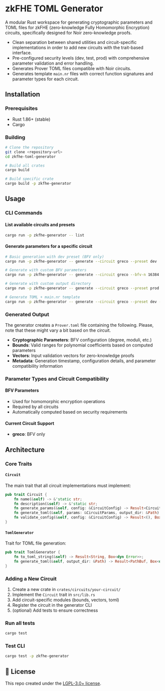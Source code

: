 # zkFHE TOML Generator

A modular Rust workspace for generating cryptographic parameters and TOML files for zkFHE (zero-knowledge Fully Homomorphic Encryption) circuits, specifically designed for Noir zero-knowledge proofs.

- Clean separation between shared utilities and circuit-specific implementations in order to add new circuits with the trait-based interface.
- Pre-configured security levels (dev, test, prod) with comprehensive parameter validation and error handling.
- Generates Prover TOML files compatible with Noir circuits.
- Generates template `main.nr` files with correct function signatures and parameter types for each circuit.

## Installation

### Prerequisites

- Rust 1.86+ (stable)
- Cargo

### Building

```bash
# Clone the repository
git clone <repository-url>
cd zkfhe-toml-generator

# Build all crates
cargo build

# Build specific crate
cargo build -p zkfhe-generator
```

## Usage

### CLI Commands

#### List available circuits and presets
```bash
cargo run -p zkfhe-generator -- list
```

#### Generate parameters for a specific circuit
```bash
# Basic generation with dev preset (BFV only)
cargo run -p zkfhe-generator -- generate --circuit greco --preset dev

# Generate with custom BFV parameters
cargo run -p zkfhe-generator -- generate --circuit greco --bfv-n 16384 --z 2000 --lambda 128

# Generate with custom output directory
cargo run -p zkfhe-generator -- generate --circuit greco --preset prod --output ./my-output

# Generate TOML + main.nr template
cargo run -p zkfhe-generator -- generate --circuit greco --preset dev --main
```

### Generated Output

The generator creates a `Prover.toml` file containing the following. Please, note that these might vary a bit based on the circuit.

- **Cryptographic Parameters**: BFV configuration (degree, moduli, etc.)
- **Bounds**: Valid ranges for polynomial coefficients based on computed parameters
- **Vectors**: Input validation vectors for zero-knowledge proofs
- **Metadata**: Generation timestamp, configuration details, and parameter compatibility information

### Parameter Types and Circuit Compatibility

#### BFV Parameters
- Used for homomorphic encryption operations
- Required by all circuits
- Automatically computed based on security requirements

#### Current Circuit Support
- **greco**: BFV only

## Architecture

### Core Traits

#### `Circuit`
The main trait that all circuit implementations must implement:

```rust
pub trait Circuit {
    fn name(&self) -> &'static str;
    fn description(&self) -> &'static str;
    fn generate_params(&self, config: &CircuitConfig) -> Result<CircuitParams, Box<dyn Error>>;
    fn generate_toml(&self, params: &CircuitParams, output_dir: &Path) -> Result<(), Box<dyn Error>>;
    fn validate_config(&self, config: &CircuitConfig) -> Result<(), Box<dyn Error>>;
}
```

#### `TomlGenerator`
Trait for TOML file generation:

```rust
pub trait TomlGenerator {
    fn to_toml_string(&self) -> Result<String, Box<dyn Error>>;
    fn generate_toml(&self, output_dir: &Path) -> Result<PathBuf, Box<dyn Error>>;
}
```

### Adding a New Circuit

1. Create a new crate in `crates/circuits/your-circuit/`
2. Implement the `Circuit` trait in `src/lib.rs`
3. Add circuit-specific modules (bounds, vectors, toml)
4. Register the circuit in the generator CLI
5. (optional) Add tests to ensure correctness

### Run all tests
```bash
cargo test
```

### Test CLI
```bash
cargo test -p zkfhe-generator
```

## 📄 License

This repo created under the [LGPL-3.0+ license](LICENSE).
